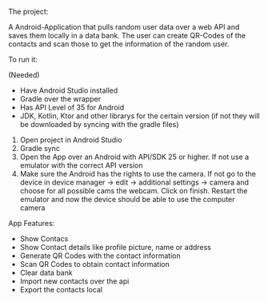 The project:

A Android-Application that pulls random user data over a web API and saves them locally in a data bank. The user can create QR-Codes of the contacts and scan those to get the information of the random user.

To run it:

(Needed)
- Have Android Studio installed
- Gradle over the wrapper
- Has API Level of 35 for Android
- JDK, Kotlin, Ktor and other librarys for the certain version (if not they will be downloaded by syncing with the gradle files)

1. Open project in Android Studio
2. Gradle sync
3. Open the App over an Android with API/SDK 25 or higher. If not use a emulator with the correct API version
4. Make sure the Android has the rights to use the camera. If not go to the device in device manager -> edit -> additional settings -> camera and choose for all possible cams the webcam. Click on finish. Restart the emulator and now the device should be able to use the computer camera

App Features:

- Show Contacs
- Show Contact details like profile picture, name or address
- Generate QR Codes with the contact information
- Scan QR Codes to obtain contact information
- Clear data bank
- Import new contacts over the api
- Export the contacts local